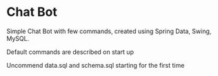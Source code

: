 # Chat Bot
Simple Chat Bot with few commands, created using Spring Data, Swing, MySQL.

Default commands are described on start up

Uncommend data.sql and schema.sql starting for the first time
